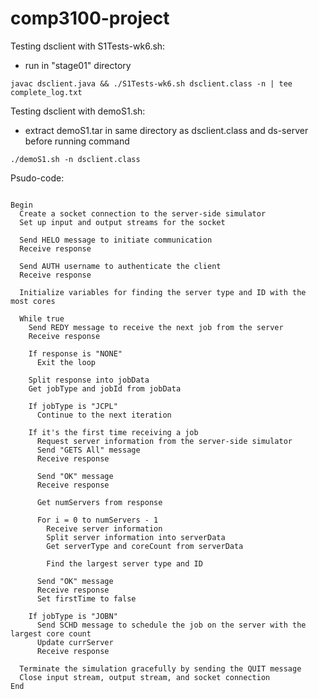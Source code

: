 # comp3100-project

Testing dsclient with S1Tests-wk6.sh:
- run in "stage01" directory

`javac dsclient.java && ./S1Tests-wk6.sh dsclient.class -n | tee complete_log.txt`

Testing dsclient with demoS1.sh:
- extract demoS1.tar in same directory as dsclient.class and ds-server before running command

 `./demoS1.sh -n dsclient.class`


Psudo-code:
```

Begin
  Create a socket connection to the server-side simulator
  Set up input and output streams for the socket

  Send HELO message to initiate communication
  Receive response

  Send AUTH username to authenticate the client
  Receive response

  Initialize variables for finding the server type and ID with the most cores

  While true
    Send REDY message to receive the next job from the server
    Receive response

    If response is "NONE"
      Exit the loop

    Split response into jobData
    Get jobType and jobId from jobData

    If jobType is "JCPL"
      Continue to the next iteration

    If it's the first time receiving a job
      Request server information from the server-side simulator
      Send "GETS All" message
      Receive response

      Send "OK" message
      Receive response

      Get numServers from response

      For i = 0 to numServers - 1
        Receive server information
        Split server information into serverData
        Get serverType and coreCount from serverData

        Find the largest server type and ID

      Send "OK" message
      Receive response
      Set firstTime to false

    If jobType is "JOBN"
      Send SCHD message to schedule the job on the server with the largest core count
      Update currServer
      Receive response

  Terminate the simulation gracefully by sending the QUIT message
  Close input stream, output stream, and socket connection
End

```
